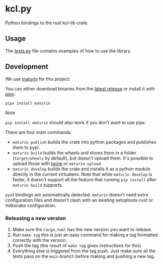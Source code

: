 # kcl.py

Python bindings to the rust kcl-lib crate.

## Usage

The [tests.py](tests/tests.py) file contains examples of how to use the library.

## Development

We use [maturin](https://github.com/PyO3/maturin) for this project.

You can either download binaries from the [latest release](https://github.com/PyO3/maturin/releases/latest) or install it with [pipx](https://pypa.github.io/pipx/):

```shell
pipx install maturin
```

> [!NOTE]
>
> `pip install maturin` should also work if you don't want to use pipx.

There are four main commands:

- `maturin publish` builds the crate into python packages and publishes them to pypi.
- `maturin build` builds the wheels and stores them in a folder (`target/wheels` by default), but doesn't upload them. It's possible to upload those with [twine](https://github.com/pypa/twine) or `maturin upload`.
- `maturin develop` builds the crate and installs it as a python module directly in the current virtualenv. Note that while `maturin develop` is faster, it doesn't support all the feature that running `pip install` after `maturin build` supports.

`pyo3` bindings are automatically detected. 
`maturin` doesn't need extra configuration files and doesn't clash with an existing setuptools-rust or milksnake configuration.

### Releasing a new version

1. Make sure the `Cargo.toml` has the new version you want to release.
2. Run `make tag` this is just an easy command for making a tag formatted
   correctly with the version.
3. Push the tag (the result of `make tag` gives instructions for this)
4. Everything else is triggered from the tag push. Just make sure all the tests
   pass on the `main` branch before making and pushing a new tag.
